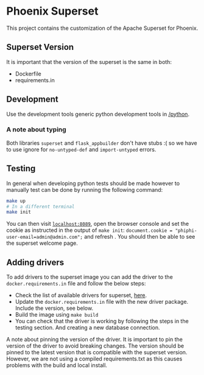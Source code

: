# Phoenix Superset

This project contains the customization of the Apache Superset for Phoenix.

## Superset Version

It is important that the version of the superset is the same in both:
- Dockerfile
- requirements.in

## Development

Use the development tools generic python development tools in [/python](../../).

### A note about typing

Both libraries `superset` and `flask_appbuilder` don't have stubs :( so we have to use ignore for
`no-untyped-def` and `import-untyped` errors.

## Testing

In general when developing python tests should be made however to manually test can be done by
running the following command:

```bash
make up
# In a different terminal
make init
```

You can then visit [`localhost:8089`](http://localhost:8089), open the browser console and set the cookie as instructed in
the output of `make init`: `document.cookie = "phiphi-user-email=admin@admin.com";` and refresh .
You should then be able to see the superset welcome page.


## Adding drivers

To add drivers to the superset image you can add the driver to the `docker.requirements.in` file and follow the below steps:

- Check the list of available drivers for superset,
  [here](https://superset.apache.org/docs/databases/installing-database-drivers).
- Update the `docker.requirements.in` file with the new driver package. Include the version, see below.
- Build the image using `make build`
- You can check that the driver is working by following the steps in the testing section. And
  creating a new database connection.

A note about pinning the version of the driver. It is important to pin the version of the driver to
avoid breaking changes. The version should be pinned to the latest version that is compatible with
the superset version. However, we are not using a compiled requirements.txt as this causes problems
with the build and local install.
